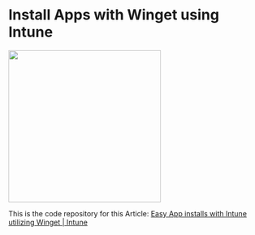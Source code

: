 # Install Apps with Winget using Intune

<img src="https://learn.microsoft.com/de-de/windows/package-manager/winget/images/install.png" width="300"/>

This is the code repository for this Article: [Easy App installs with Intune utilizing Winget | Intune](https://michaelsendpoint.com/intune/install_apps_winget.html)
